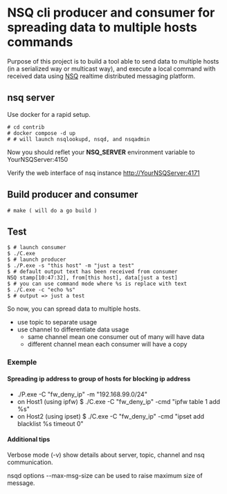 
# NSQ cli producer and consumer for spreading data to multiple hosts commands

Purpose of this project is to build a tool able to send data to multiple hosts (in a serialized way or multicast way), and execute a local command with received data using [NSQ](https://nsq.io/) realtime distributed messaging platform.

## nsq server

Use docker for a rapid setup.

```shell
# cd contrib
# docker compose -d up 
# # will launch nsqlookupd, nsqd, and nsqadmin
```

Now you should reflet your __NSQ_SERVER__ environment variable to YourNSQServer:4150

Verify the web interface of nsq instance [http://YourNSQServer:4171](http://YourNSQServer:4171)

## Build producer and consumer

```shell
# make ( will do a go build )
```

## Test

```shell
$ # launch consumer 
$ ./C.exe
$ # launch producer
$ ./P.exe -s "this host" -m "just a test"
$ # default output text has been received from consumer 
NSQ stamp[10:47:32], from[this host], data[just a test]
$ # you can use command mode where %s is replace with text
$ ./C.exe -c "echo %s"
$ # output => just a test
```

So now, you can spread data to multiple hosts.

* use topic to separate usage
* use channel to differentiate data usage
  * same channel mean one consumer out of many will have data
  * different channel mean each consumer will have a copy

### Exemple

#### Spreading ip address to group of hosts for blocking ip address

* ./P.exe -C "fw_deny_ip" -m "192.168.99.0/24"
* on Host1 (using ipfw) $ ./C.exe -C "fw_deny_ip" -cmd "ipfw table 1 add %s"
* on Host2 (using ipset) $ ./C.exe -C "fw_deny_ip" -cmd "ipset add blacklist %s timeout 0"

#### Additional tips

Verbose mode (-v) show details about server, topic, channel and nsq communication.

nsqd options --max-msg-size can be used to raise maximum size of message.
